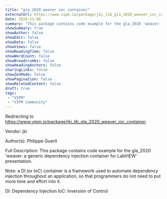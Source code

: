 ```yaml
---
title: "gla_2020 weaver ioc container"
externalUrl: https://www.vipm.io/package/jki_lib_gla_2020_weaver_ioc_container
date: 2020-11-06
summary: "This package contains code example for the gla_2020 'weaver: a generic dependency injection container for LabVIEW' presentation."
showSummary: true
showAuthor: false
showEdit: false
showData: false
showViews: false
showReadingTime: false
showWordCount: false
showBreadcrumbs: false
showHeadingAnchors: false
sharingLinks: false
showZenMode: false
showPagination: false
showRelatedContent: false
draft: true
tags:
 - "VIPM"
 - "VIPM Community"
---
```


Redirecting to https://www.vipm.io/package/jki_lib_gla_2020_weaver_ioc_container

Vendor: jki

Author(s): Philippe Guerit
 
Full Description:
This package contains code example for the gla_2020 'weaver: a generic dependency injection container for LabVIEW' presentation.

Note: a DI (or IoC) container is a framework used to automate dependency injection throughout an application, so that programmers do not need to put more time and effort into it.

DI: Dependency Injection
IoC: Inversion of Control
